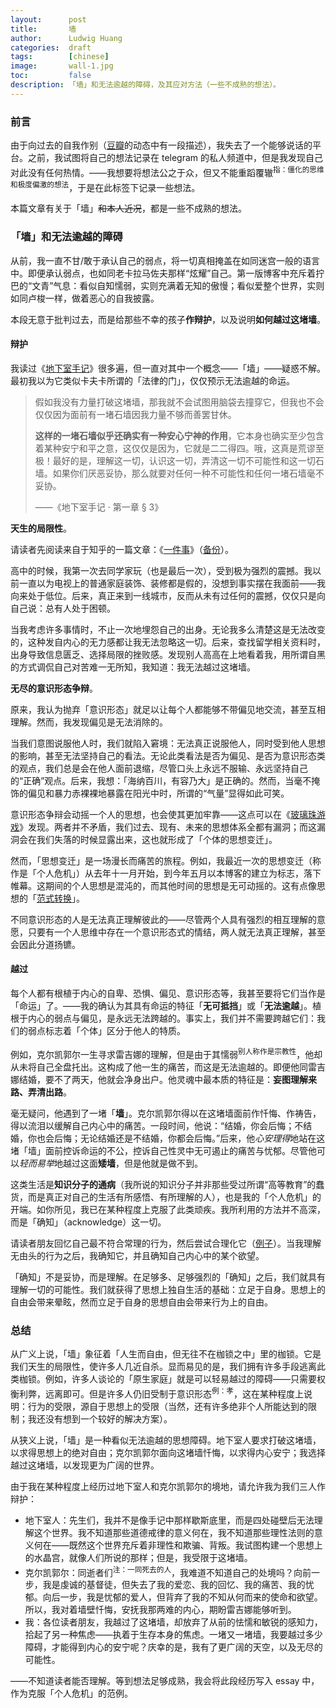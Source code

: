 ```yaml
---
layout:      post
title:       墙
author:      Ludwig Huang
categories:  draft
tags:        [chinese]
image:       wall-1.jpg
toc:         false
description: 「墙」和无法逾越的障碍，及其应对方法（一些不成熟的想法）。
---
```


### 前言

由于向过去的自我作别（[豆瓣](https://www.douban.com/people/huang-feiyu)的动态中有一段描述），我失去了一个能够说话的平台。之前，我试图将自己的想法记录在 telegram 的私人频道中，但是我发现自己对此没有任何热情。——我想要将想法公之于众，但又不能重蹈覆辙<sup>指：僵化的思维和极度偏激的想法</sup>，于是在此标签下记录一些想法。

本篇文章有关于「墙」~~和本人近况~~，都是一些不成熟的想法。

### 「墙」和无法逾越的障碍

从前，我一直不甘/敢于承认自己的弱点，将一切真相掩盖在如同迷宫一般的语言中。即便承认弱点，也如同老卡拉马佐夫那样“炫耀”自己。第一版博客中充斥着拧巴的“文青”气息：看似自知懦弱，实则充满着无知的傲慢；看似爱整个世界，实则如同卢梭一样，做着恶心的自我披露。

本段无意于批判过去，而是给那些不幸的孩子**作辩护**，以及说明**如何越过这堵墙**。

#### 辩护

我读过《[地下室手记](https://book.douban.com/subject/34990839/)》很多遍，但一直对其中一个概念——「墙」——疑惑不解。最初我以为它类似卡夫卡所谓的「法律的门」，仅仅预示无法逾越的命运。

> 假如我没有力量打破这堵墙，那我就不会试图用脑袋去撞穿它，但我也不会仅仅因为面前有一堵石墙因我力量不够而善罢甘休。
>
> **这样的一堵石墙似乎还确实有一种安心宁神的作用**，它本身也确实至少包含着某种安宁和平之意，这仅仅是因为，它就是二二得四。哦，这真是荒谬至极！最好的是，理解这一切，认识这一切，弄清这一切不可能性和这一切石墙。如果你们厌恶妥协，那么就要对任何一种不可能性和任何一堵石墙毫不妥协。
>
> ——《地下室手记 · 第一章 &sect; 3》

**天生的局限性**。

请读者先阅读来自于知乎的一篇文章：《[一件事](https://www.zhihu.com/question/601884939/answer/3054319648)》（[备份](https://github.com/huang-feiyu/huang-feiyu.github.io/issues/1#issue-1750989395)）。

高中的时候，我第一次去同学家玩（也是最后一次），受到极为强烈的震撼。我以前一直以为电视上的普通家庭装饰、装修都是假的，没想到事实摆在我面前——我向来处于低位。后来，真正来到一线城市，反而从未有过任何的震撼，仅仅只是向自己说：总有人处于困顿。

当我考虑许多事情时，不止一次地埋怨自己的出身。无论我多么清楚这是无法改变的，这种发自内心的无力感都让我无法忽略这一切。后来，查找留学相关资料时，出身导致信息匮乏、选择局限的挫败感。发现别人高高在上地看着我，用所谓自黑的方式调侃自己对苦难一无所知，我知道：我无法越过这堵墙。

**无尽的意识形态争辩**。

原来，我认为抛弃「意识形态」就足以让每个人都能够不带偏见地交流，甚至互相理解。然而，我发现偏见是无法消除的。

当我们意图说服他人时，我们就陷入窘境：无法真正说服他人，同时受到他人思想的影响，甚至无法坚持自己的看法。无论此类看法是否为偏见、是否为意识形态类的观点，我们总是会在他人面前退缩，尽管口头上永远不服输、永远坚持自己的“正确”观点。后来，我想：「海纳百川，有容乃大」是正确的。然而，当毫不掩饰的偏见和暴力赤裸裸地暴露在阳光中时，所谓的“气量”显得如此可笑。

意识形态争辩会动摇一个人的思想，也会使其更加牢靠——这点可以在《[玻璃珠游戏](https://book.douban.com/subject/19967342//)》发现。两者并不矛盾，我们过去、现有、未来的思想体系全都有漏洞；而这漏洞会在我们失落的时候显露出来，这也就形成了「个体的思想变迁」。

然而，「思想变迁」是一场漫长而痛苦的旅程。例如，我最近一次的思想变迁（称作是「个人危机」）从去年十一月开始，到今年五月以本博客的建立为标志，落下帷幕。这期间的个人思想是混沌的，而其他时间的思想是无可动摇的。这有点像思想的「[范式转换](https://zh.wikipedia.org/zh-cn/%E5%85%B8%E7%AF%84%E8%BD%89%E7%A7%BB)」。

不同意识形态的人是无法真正理解彼此的——尽管两个人具有强烈的相互理解的意愿，只要有一个人思维中存在一个意识形态式的情结，两人就无法真正理解，甚至会因此分道扬镳。

#### 越过

每个人都有根植于内心的自卑、恐惧、偏见、意识形态等，我甚至要将它们当作是「命运」了。——我的确认为其具有命运的特征「**无可抵挡**」或「**无法逾越**」。植根于内心的弱点与偏见，是永远无法跨越的。事实上，我们并不需要跨越它们：我们的弱点标志着「个体」区分于他人的特质。

例如，克尔凯郭尔一生寻求雷吉娜的理解，但是由于其懦弱<sup>别人称作是宗教性</sup>，他却从未将自己全盘托出。这构成了他一生的痛苦，而这是无法逾越的。即便他同雷吉娜结婚，要不了两天，他就会净身出户。他灵魂中最本质的特征是：**妄图理解来路、弄清出路**。

毫无疑问，他遇到了一堵「**墙**」。克尔凯郭尔得以在这堵墙面前作忏悔、作祷告，得以流泪以缓解自己内心中的痛苦。一段时间，他说：“结婚，你会后悔；不结婚，你也会后悔；无论结婚还是不结婚，你都会后悔。”后来，他*心安理得*地站在这堵「墙」面前控诉命运的不公，控诉自己性灵中无可遏止的痛苦与忧郁。尽管他可以*轻而易举*地越过这面**矮墙**，但是他就是做不到。

这类生活是**知识分子的通病**（我所说的知识分子并非那些受过所谓“高等教育”的蠢货，而是真正对自己的生活有所感悟、有所理解的人），也是我的「个人危机」的开端。如你所见，我已在某种程度上克服了此类顽疾。我所利用的方法并不高深，而是「确知」（acknowledge）这一切。

请读者朋友回忆自己最不符合常理的行为，然后尝试合理化它（[例子](https://xn--29s704loyd.com/old/2022/05/28/Essay-58/)）。当我理解无由头的行为之后，我确知它，并且确知自己内心中的某个欲望。

「确知」不是妥协，而是理解。在足够多、足够强烈的「确知」之后，我们就具有理解一切的可能性。我们就获得了思想上独自生活的基础：立足于自身。思想上的自由会带来晕眩，然而立足于自身的思想自由会带来行为上的自由。

### 总结

从广义上说，「墙」象征着「人生而自由，但无往不在枷锁之中」里的枷锁。它是我们天生的局限性，使许多人几近自杀。显而易见的是，我们拥有许多手段逃离此类枷锁。例如，许多人谈论的「原生家庭」就是可以轻易越过的障碍——只需要权衡利弊，远离即可。但是许多人仍旧受制于意识形态<sup>例：孝</sup>，这在某种程度上说明：行为的受限，源自于思想上的受限（当然，还有许多绝非个人所能达到的限制；我还没有想到一个较好的解决方案）。

从狭义上说，「墙」是一种看似无法逾越的思想障碍。地下室人要求打破这堵墙，以求得思想上的绝对自由；克尔凯郭尔面向这堵墙忏悔，以求得内心安宁；我选择越过这堵墙，以发现更为广阔的世界。

由于我在某种程度上经历过地下室人和克尔凯郭尔的境地，请允许我为我们三人作辩护：

* 地下室人：先生们，我并不是像手记中那样歇斯底里，而是四处碰壁后无法理解这个世界。我不知道那些道德戒律的意义何在，我不知道那些理性法则的意义何在——既然这个世界充斥着非理性和欺骗、背叛。我试图构建一个思想上的水晶宫，就像人们所说的那样；但是，我受限于这堵墙。
* 克尔凯郭尔：同逝者们<sup>注：一同死去的人</sup>，我难道不知道自己的处境吗？向前一步，我是虔诚的基督徒，但失去了我的爱恋、我的回忆、我的痛苦、我的忧郁。向后一步，我是忧郁的爱人，但背弃了我的不知从何而来的使命和欲望。所以，我对着墙壁忏悔，安抚我那两难的内心，期盼雷吉娜能够听到。
* 我：各位读者朋友，我越过了这堵墙，却放弃了从前的怯懦和敏锐的感知力，拾起了另一种焦虑——执着于生存本身的焦虑。一堵又一堵墙，我要越过多少障碍，才能得到内心的安宁呢？庆幸的是，我有了更广阔的天空，以及无尽的可能性。

——不知道读者能否理解。等到想法足够成熟，我会将此段经历写入 essay 中，作为克服「个人危机」的范例。
